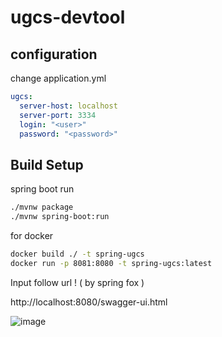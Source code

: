 # ugcs-devtool

## configuration

change application.yml

```yaml
ugcs:
  server-host: localhost
  server-port: 3334
  login: "<user>"
  password: "<password>"

```


## Build Setup

spring boot run
``` bash
./mvnw package
./mvnw spring-boot:run
```

for docker
```bash
docker build ./ -t spring-ugcs
docker run -p 8081:8080 -t spring-ugcs:latest
```


Input follow url ! ( by spring fox )

http://localhost:8080/swagger-ui.html


![image](https://user-images.githubusercontent.com/64205425/84858534-5841fa00-b0a6-11ea-8dfc-eac8a7f44198.png)
